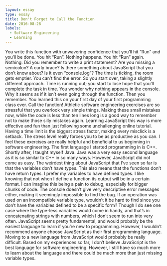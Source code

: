 ```yaml
---
layout: essay
type: essay
title: Don't Forget to Call the Function
date: 2016-08-28
labels:
  - Software Engineering
  - Learning
---
```

You write this function with unwavering confidence that you’ll hit “Run” and you’ll be done. You hit “Run”. Nothing happens. You hit “Run” again. Nothing. Did you remember to write a print statement? Are you missing a semicolon? A curly brace? Is there something about JavaScript that you don’t know about? Is it even “console.log”? The time is ticking, the room gets emptier. You can’t find the error. So you start over, taking a slightly different approach. Time is running out; you start to lose hope that you’ll complete the task in time. You wonder why nothing appears in the console. Why it seems as if it isn’t even going through the function.  Then you remember. You learned this on your first day of your first programming class ever. Call the function!
Athletic software engineering exercises are so stressful that you overlook very simple things. Making these small mistakes now, while the code is less than ten lines long is a good way to remember not to make those silly mistakes again. Learning JavaScript this way is more effective and fun than just following some unchallenging online tutorial. Having a time limit is the biggest stress factor, making every misclick is a setback. The stress level really forces you to be as productive as you can. I feel these exercises are really helpful and beneficial to us beginning in software engineering.
The first language I started programming in is C++. Shortly after, I taught myself Java. Java was a very easy second language as it is so similar to C++ in so many ways. However, JavaScript did not come as easy. The weirdest thing about JavaScript that I’ve seen so far is that the variables don’t have types. This also means that the functions don’t have return types. I prefer my variables to have defined types. I like knowing that not when I define a function its output will be in a certain format. I can imagine this being a pain to debug, especially for bigger chunks of code. The console doesn’t give very descriptive error messages either, making it seemingly impossible to find the bug. If an operation was used on an incompatible variable type, wouldn’t it be hard to find since you don’t have the variables defined to be a specific form? Though I do see one case where the type-less variables would come in handy, and that’s in concatenating strings with numbers, which I don’t seem to run into very often. JavaScript seems pretty fundamental, and would probably be the easiest language to learn if you’re new to programming. However, I wouldn’t recommend anyone choose JavaScript as their first programming language. Moving to a new language from JavaScript would probably be really difficult. Based on my experiences so far, I don’t believe JavaScript is the best language for software engineering. However, I still have so much more to learn about the language and there could be much more than just missing variable types. 

